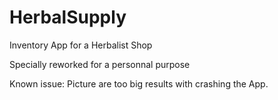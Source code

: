 # HerbalSupply
Inventory App for a Herbalist Shop

Specially reworked for a personnal purpose

Known issue: Picture are too big results with crashing the App.
